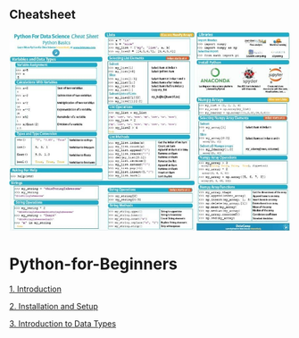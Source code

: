 ## Cheatsheet
![](https://github.com/pawan1198/Python-for-Beginners/blob/master/293472252_3387964471424406_4371782732999477943_n.jpg)

# Python-for-Beginners

[1. Introduction](https://mega.nz/folder/eQklFACL#Uu1y_fHcqzRSeTAaSrydHw)

[2. Installation and Setup](https://mega.nz/folder/vNUVwRjK#KmDHZ8AC_-GYByZLmQd8vQ)

[3. Introduction to Data Types](https://mega.nz/folder/jckFjTxB#l2uzWksi-TjyO63eL2avvw)
